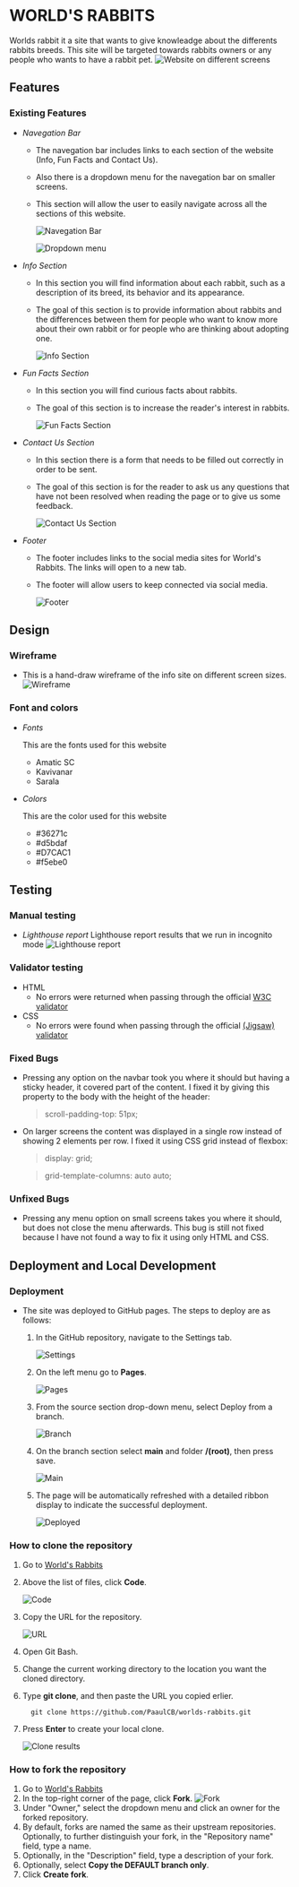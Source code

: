 # WORLD'S RABBITS

Worlds rabbit it a site that wants to give knowleadge about the differents rabbits breeds. This site will be targeted towards rabbits owners or any people who wants to have a rabbit pet.
![Website on different screens](assets/images/responsive-site.jpg)

## Features

### Existing Features

- _Navegation Bar_

  - The navegation bar includes links to each section of the website (Info, Fun Facts and Contact Us).
  - Also there is a dropdown menu for the navegation bar on smaller screens.
  - This section will allow the user to easily navigate across all the sections of this website.

    ![Navegation Bar](assets/images/navbar.jpg)

    ![Dropdown menu](assets/images/dropdown-menu.jpg)

- _Info Section_

  - In this section you will find information about each rabbit, such as a description of its breed, its behavior and its appearance.
  - The goal of this section is to provide information about rabbits and the differences between them for people who want to know more about their own rabbit or for people who are thinking about adopting one.

    ![Info Section](assets/images/info-section.jpg)

- _Fun Facts Section_

  - In this section you will find curious facts about rabbits.
  - The goal of this section is to increase the reader's interest in rabbits.

    ![Fun Facts Section](assets/images/funfacts-section.jpg)

- _Contact Us Section_

  - In this section there is a form that needs to be filled out correctly in order to be sent.
  - The goal of this section is for the reader to ask us any questions that have not been resolved when reading the page or to give us some feedback.

    ![Contact Us Section](assets/images/contactus-section.jpg)

- _Footer_

  - The footer includes links to the social media sites for World's Rabbits. The links will open to a new tab.
  - The footer will allow users to keep connected via social media.

    ![Footer](assets/images/footer.jpg)

## Design

### Wireframe

- This is a hand-draw wireframe of the info site on different screen sizes.
  ![Wireframe](assets/images/wireframe.jpg)

### Font and colors

- _Fonts_

  This are the fonts used for this website

  - Amatic SC
  - Kavivanar
  - Sarala

- _Colors_

  This are the color used for this website

  - #36271c
  - #d5bdaf
  - #D7CAC1
  - #f5ebe0

## Testing

### Manual testing

- _Lighthouse report_
  Lighthouse report results that we run in incognito mode
  ![Lighthouse report](assets/images/lighthouse-report.jpg)

### Validator testing

- HTML
  - No errors were returned when passing through the official [W3C validator](https://validator.w3.org/nu/?showsource=yes&doc=https%3A%2F%2Fpaaulcb.github.io%2Fworlds-rabbits%2F)
- CSS
  - No errors were found when passing through the official [(Jigsaw) validator](http://jigsaw.w3.org/css-validator/validator?lang=en&profile=css3svg&uri=https%3A%2F%2Fpaaulcb.github.io%2Fworlds-rabbits%2F&usermedium=all&vextwarning=&warning=1)

### Fixed Bugs

- Pressing any option on the navbar took you where it should but having a sticky header, it covered part of the content. I fixed it by giving this property to the body with the height of the header:
  > scroll-padding-top: 51px;
- On larger screens the content was displayed in a single row instead of showing 2 elements per row. I fixed it using CSS grid instead of flexbox:

  > display: grid;

  > grid-template-columns: auto auto;

### Unfixed Bugs

- Pressing any menu option on small screens takes you where it should, but does not close the menu afterwards. This bug is still not fixed because I have not found a way to fix it using only HTML and CSS.

## Deployment and Local Development

### Deployment

- The site was deployed to GitHub pages. The steps to deploy are as follows:
  1. In the GitHub repository, navigate to the Settings tab.
    
        ![Settings](assets/images/settings.jpg)
    
  2. On the left menu go to **Pages**.

        ![Pages](assets/images/pages.jpg)

  3. From the source section drop-down menu, select Deploy from a branch.
   
        ![Branch](assets/images/branch.jpg)
  4. On the branch section select **main** and folder **/(root)**, then press save.
  
        ![Main](assets/images/main.jpg)
  
  5. The page will be automatically refreshed with a detailed ribbon display to indicate the successful deployment.

        ![Deployed](assets/images/deploy.jpg)

### How to clone the repository

1. Go to [World's Rabbits](https://github.com/PaaulCB/worlds-rabbits)
2. Above the list of files, click **Code**.
   
   ![Code](assets/images/clone1.jpg)
3. Copy the URL for the repository.
   
   ![URL](assets/images/clone2.jpg)
4. Open Git Bash.
5. Change the current working directory to the location you want the cloned directory.
6. Type **git clone**, and then paste the URL you copied erlier.

         git clone https://github.com/PaaulCB/worlds-rabbits.git
7. Press **Enter** to create your local clone.
   
   ![Clone results](assets/images/clone3.jpg)

### How to fork the repository

1. Go to [World's Rabbits](https://github.com/PaaulCB/worlds-rabbits)
2. In the top-right corner of the page, click **Fork**.
   ![Fork](assets/images/fork.jpg)
3. Under "Owner," select the dropdown menu and click an owner for the forked repository.
4. By default, forks are named the same as their upstream repositories. Optionally, to further distinguish your fork, in the "Repository name" field, type a name.
5. Optionally, in the "Description" field, type a description of your fork.
6. Optionally, select **Copy the DEFAULT branch only**.
7. Click **Create fork**.
